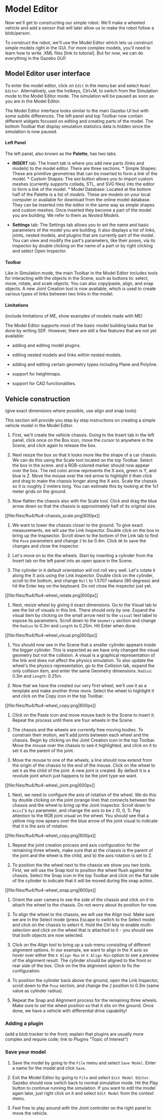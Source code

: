 # Model Editor

Now we'll get to constructing our simple robot. We'll make a wheeled vehicle and add a sensor that will later allow us to make the robot follow a blob/person.

To construct the robot,  we'll use the Model Editor which lets us construct simple models right in the GUI. For more complex models, you'll need to learn how to write .XML files [link to tutorial].
But for now, we can do everything in the Gazebo GUI!


## Model Editor user interface

To enter the model editor, click on `Edit` in the menu bar and select `Model Editor`. Alternatively, use the hotkeys, Ctrl+M, to switch from the Simulation mode to the Model Editor mode. The simulation will be paused as soon as you are in the Model Editor.

The Model Editor interface looks similar to the main Gazebo UI but with some subtle differences. The left panel and top Toolbar now contain different widgets focused on editing and creating parts of the model. The bottom Toolbar that display simulation statistics data is hidden since the simulation is now paused.

#### Left Panel

The left panel, also known as the **Palette**, has two tabs.

* **INSERT** tab: The Insert tab is where you add new parts (links and models)
  to the model editor. There are three sections.
      * Simple Shapes: These are primitive geometries that can be
      inserted to form a *link* of the model.
      * Custom Shapes: The `Add` button allows you to import custom meshes
      (currently supports collada, STL, and SVG files) into the editor to form
      a *link* of the model.
      * Model Database: Located at the bottom half of the Palette is a
      list of *models*. These are models on your local computer or
      available for download from the online model database.
      They can be inserted into the editor in the same way as simple shapes
      and custom meshes. Once inserted they become a part of the model you are
      building. We refer to them as *Nested Models*.


* **Settings** tab: The Settings tab allows you to set the name and basic parameters of the model you
are building. It also displays a list of links, joints, nested models, and plugins that are currently
part of the model. You can view and modify the part's parameters, like their poses, via its inspector by double clicking on the name of a part or by right clicking and select Open Inspector.

#### Toolbar

Like in Simulation mode, the main Toolbar in the Model Editor includes tools for interacting with the objects in the Scene, such as buttons to: select, move, rotate, and scale objects. You can also copy/paste, align, and snap objects. A new Joint Creation tool is now available, which is used to create various types of links between two links in the model.

#### Limitations

(include limitations of ME, show examples of models made with ME)

The Model Editor supports most of the basic model building tasks that be done by writing SDF. However, there are still a few features that are not yet available:

* adding and editing model plugins.

* editing nested models and links within nested models.

* adding and editing certain geometry types including Plane and Polyline.

* support for heightmaps.

* support for CAD functionalities.

## Vehicle construction

(give exact dimensions where possible, use align and snap tools)

This section will provide you step by step instructions on creating a simple vehicle model in the Model Editor.

1. First,  we'll create the vehicle chassis. Going to the Insert tab in the left panel, click once on the Box icon, move the cursor to anywhere in the Scene, and click again to release the box.

1. Next resize the box so that it looks more like the shape of a car chassis. We can do this using the Scale tool located on the top Toolbar. Select the box in the scene. and a RGB-colored marker should now appear over the box. The red color arrow represents the X axis, green is Y, and blue is Z. Move the mouse over the red arrow to highlight it then click and drag to make the chassis longer along the X axis. Scale the chassis so it is roughly 2 meters long. You can estimate this by looking at the 1x1 meter grids on the ground.

1. Now flatten the chassis also with the Scale tool. Click and drag the blue arrow down so that the chassis is approximately half of its original size.

[[file:files/ftu4/ftu4-chassis_scale.png|600px]]

1. We want to lower the chassis closer to the ground. To give exact measurements, we will use the Link Inspector. Double click on the box to bring up the Inspsector. Scroll down to the bottom of the Link tab to find the `Pose` parameters and change `Z` to be 0.4m. Click `OK` to save the changes and close the inspector.

1. Let's move on to the the wheels. Start by inserting a cylinder from the Insert tab on the left panel into an open space in the Scene.

1. The cylinder in it default orientation will not roll very well. Let's rotate it along the X axis using the Link Inspector. Double click on the cylinder, scroll to the bottom, and change `Roll` to 1.5707 radians (90 degrees) and hit the Enter key on the keyboard. Do not close the inspector just yet.

[[file:files/ftu4/ftu4-wheel_rotate.png|600px]]

1. Next, resize wheel by giving it exact dimensions. Go to the Visual tab to see the list of visuals in this link. There should only by one. Expand the visual item by clicking on the small arrow next to the `visual` text label to expose its parameters. Scroll down to the `Geometry` section and change the `Radius` to 0.3m and `Length` to 0.25m. Hit Enter when done.

[[file:files/ftu4/ftu4-wheel_visual.png|600px]]

1. You should now see in the Scene that a smaller cylinder appears inside the bigger cylinder. This is expected as we have only changed the visual geometry but not the collision. A visual is a graphical representation of the link and does not affect the physics simulation. To also update the wheel's the physics representation, go to the Collision tab, expand the only collision item, and enter the same Geometry dimensions. `Radius`: 0.3m and `Length`: 0.25m.

1. Now that we have the created our very first wheel, we'll use it as a template and make another three more. Select the wheel to highlight it and click on the Copy icon in the top Toolbar.

[[file:files/ftu4/ftu4-wheel_copy.png|600px]]

1. Click on the Paste icon and move mouse back to the Scene to insert it. Repeat the process until there are four wheels in the Scene.

1. The chassis and the wheels are currently free moving bodies. To constrain their motion, we'll add joints between each wheel and the chassis. Begin by clicking on the Joint Creation icon in the top Toolbar. Move the mouse over the chassis to see it highlighted, and click on it to set it as the parent of the joint.

1. Move the mouse to one of the wheels; a line should now extend from the origin of the chassis to the end of the mouse. Click on the wheel to set it as the child of the joint. A new joint is created. By default it is a revolute joint which just happens to be the joint type we want.

[[file:files/ftu4/ftu4-wheel_joint.png|600px]]

1. Next, we need to configure the axis of rotation of the wheel. We do this by double clicking on the joint (orange line) that connects between the chassis and the wheel to bring up the Joint Inspector. Scroll down to `Axis1`'s `Xyz` parameter, and change the axis to be `Z` (0, 0, 1). Pay attention to the RGB joint visual on the wheel. You should see that a yellow ring now apears over the blue arrow of the joint visual to indicate that it is the axis of rotation.

[[file:files/ftu4/ftu4-wheel_copy.png|600px]]

1. Repeat the joint creation process and axis configuration for the remaining three wheels, make sure that a) the chassis is the parent of the joint and the wheel is the child, and b) the axis rotation is set to Z.

1. To position the the wheel next to the chassis we show you two tools. First, we will use the Snap tool to position the wheel flush against the chassis. Select the Snap icon in the top Toolbar and click on the flat side of the cylinder to indicate that it will be moved during the snap action.

[[file:files/ftu4/ftu4-wheel_snap.png|600px]]

1. Orient the user camera to see the side of the chassis and click on it to attach the wheel to the chassis. Do not worry about its position for now.

1. To align the wheel to the chassis, we will use the Align tool. Make sure we are in the Select mode (press Escape to switch to the Select mode) and click on the chassis to select it. Hold the Ctrl key to enable multi-selection and click on the wheel that is attached to it - you should see that both objects are now selected.

1. Click on the Align tool to bring up a sub-menu consisting of different alignment options. In our example, we want to align in the X axis so hover over either the `X Align Max` or `X Align Min` option to see a preview of the alignment result. The cylinder should be aligned to the front or rear side of the box. Click on the the alignment option to fix the configuration.

1. To position the cylinder back above the ground, open the Link Inspector, scroll down to the `Pose` section, and change the `Z` position to 0.3m (same value as cylinder radius).

1. Repeat the Snap and Alignment process for the remaining three wheels. Make sure to set the wheel position so that it sits on the ground. Once done, we have a vehicle with differential drive capability!


### Adding a plugin

(add a blob tracker to the front; explain that plugins are usually more complex and require code; link to Plugins "Topic of Interest")

### Save your model

1. Save the model by going to the `File` menu and select `Save Model`. Enter a name for the model and click `Save`.

1. Exit the Model Editor by going to `File` and select `Exit Model Editor`. Gazebo should now switch back to normal simulation mode. Hit the Play button to continue running the simulation. If you want to edit the model again later, just right click on it and select `Edit Model` from the context menu.

1. Feel free to play around with the Joint controller on the right panel to move the vehicle.
